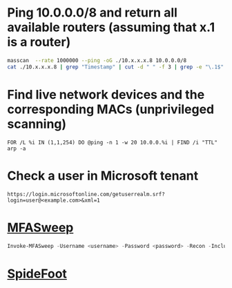 # Ping 10.0.0.0/8 and return all available routers (assuming that x.1 is a router)
```sh
masscan  --rate 1000000 --ping -oG ./10.x.x.x.8 10.0.0.0/8
cat ./10.x.x.x.8 | grep "Timestamp" | cut -d " " -f 3 | grep -e "\.1$" | sort
```

# Find live network devices and the corresponding MACs (unprivileged scanning)
```batchfile
FOR /L %i IN (1,1,254) DO @ping -n 1 -w 20 10.0.0.%i | FIND /i "TTL"
arp -a
```

# Check a user in Microsoft tenant
```
https://login.microsoftonline.com/getuserrealm.srf?login=user@<example.com>&xml=1
```

# [MFASweep](https://github.com/dafthack/MFASweep)
```powershell
Invoke-MFASweep -Username <username> -Password <password> -Recon -IncludeADFS
```

# [SpideFoot](https://github.com/smicallef/spiderfoot)
